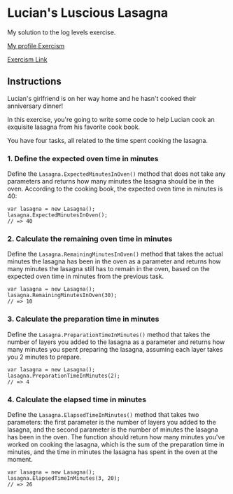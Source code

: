# Lucian's Luscious Lasagna

My solution to the log levels exercise.

[My profile Exercism](https://exercism.org/profiles/stefanilima)

[Exercism Link](https://exercism.org/tracks/csharp/exercises/lucians-luscious-lasagna)

## Instructions

Lucian's girlfriend is on her way home and he hasn't cooked their anniversary dinner!

In this exercise, you're going to write some code to help Lucian cook an exquisite lasagna from his favorite cook book.

You have four tasks, all related to the time spent cooking the lasagna.

### 1. Define the expected oven time in minutes

Define the `Lasagna.ExpectedMinutesInOven()` method that does not take any parameters and returns how many minutes the lasagna should be in the oven. According to the cooking book, the expected oven time in minutes is 40:

```
var lasagna = new Lasagna();
lasagna.ExpectedMinutesInOven();
// => 40
```

### 2. Calculate the remaining oven time in minutes

Define the `Lasagna.RemainingMinutesInOven()` method that takes the actual minutes the lasagna has been in the oven as a parameter and returns how many minutes the lasagna still has to remain in the oven, based on the expected oven time in minutes from the previous task.

```
var lasagna = new Lasagna();
lasagna.RemainingMinutesInOven(30);
// => 10
```

### 3. Calculate the preparation time in minutes

Define the `Lasagna.PreparationTimeInMinutes()` method that takes the number of layers you added to the lasagna as a parameter and returns how many minutes you spent preparing the lasagna, assuming each layer takes you 2 minutes to prepare.

```
var lasagna = new Lasagna();
lasagna.PreparationTimeInMinutes(2);
// => 4
```

### 4. Calculate the elapsed time in minutes

Define the `Lasagna.ElapsedTimeInMinutes()` method that takes two parameters: the first parameter is the number of layers you added to the lasagna, and the second parameter is the number of minutes the lasagna has been in the oven. The function should return how many minutes you've worked on cooking the lasagna, which is the sum of the preparation time in minutes, and the time in minutes the lasagna has spent in the oven at the moment.

```
var lasagna = new Lasagna();
lasagna.ElapsedTimeInMinutes(3, 20);
// => 26
```
